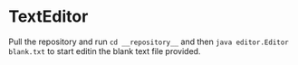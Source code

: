 # TextEditor
Pull the repository and run `cd __repository__` and  then `java editor.Editor blank.txt` to start editin the blank text file provided.
